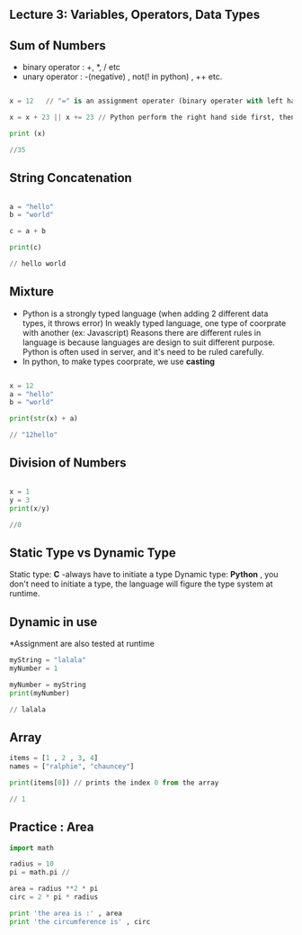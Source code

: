 Lecture 3: Variables, Operators, Data Types
----------------------------------------------

Sum of Numbers
-----------------
* binary operator : +, *, / etc
* unary operator : -(negative) , not(! in python) , ++ etc.

```python

x = 12   // "=" is an assignment operater (binary operater with left hand side and right)

x = x + 23 || x += 23 // Python perform the right hand side first, then assign it to x on the left

print (x) 

//35

```
String Concatenation
---------------------

```python

a = "hello"
b = "world"

c = a + b

print(c) 

// hello world

```



Mixture
----------
* Python is a strongly typed language (when adding 2 different data types, it throws error)
In weakly typed language, one type of coorprate with another (ex: Javascript)
Reasons there are different rules in language is because languages are design to suit different purpose. Python
is often used in server, and it's need to be ruled carefully.
* In python, to make types coorprate, we use **casting**

```python

x = 12
a = "hello"
b = "world"

print(str(x) + a)

// "12hello"

```

Division of Numbers
--------------------

```python

x = 1
y = 3
print(x/y)

//0


```

Static Type vs Dynamic Type
-------------------------------
Static type: **C** -always have to initiate a type
Dynamic type: **Python** , you don't need to initiate a type, the language will figure the type system at runtime.

Dynamic in use
----------------
*Assignment are also tested at runtime

```python
myString = "lalala"
myNumber = 1

myNumber = myString
print(myNumber)

// lalala
```

Array
-------
```python
items = [1 , 2 , 3, 4]
names = ["ralphie", "chauncey"]

print(items[0]) // prints the index 0 from the array

// 1
```

Practice : Area
-----------------
```python
import math

radius = 10
pi = math.pi //

area = radius **2 * pi
circ = 2 * pi * radius

print 'the area is :' , area
print 'the circumference is' , circ
```



